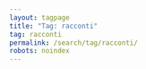 ```yaml
---
layout: tagpage
title: "Tag: racconti"
tag: racconti
permalink: /search/tag/racconti/
robots: noindex
---
```


